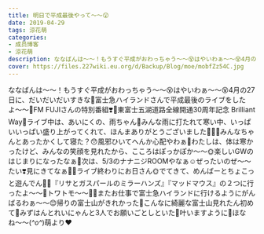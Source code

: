 ```yaml
---
title: 明日で平成最後やって〜〜😲
date: 2019-04-29
tags: 涼花萌
categories: 
- 成员博客
- 涼花萌
description: ななばんは〜〜！もうすぐ平成がおわっちゃう〜〜😵はやいわぁ〜〜😵4月の27日に、だいだいだいすきな💓富士急ハイランドさんで平成最後のライブをしたよ〜〜🤗FM FUJIさんの特別番組❣️🗻東富士五湖道路全線開通3...
cover: https://files.227wiki.eu.org/d/Backup/Blog/moe/mobfZz54C.jpg 
---
```


ななばんは〜〜！もうすぐ平成がおわっちゃう〜〜😵はやいわぁ〜〜😵4月の27日に、だいだいだいすきな💓富士急ハイランドさんで平成最後のライブをしたよ〜〜🤗FM FUJIさんの特別番組❣️🗻東富士五湖道路全線開通30周年記念 Brilliant Way🗻ライブ中は、あいにくの、雨ちゃん🥺みんな雨に打たれて寒い中、いっぱいいっぱい盛り上がってくれて、ほんまありがとうございました🥺💓💓みんなちゃんとあったかくして寝た？😯風邪ひいてへんか心配やわぁ🤭わたしは、体は寒かったけど、みんなの笑顔を見れたから、こころはぽっかぽか〜〜🌞楽しいGWのはじまりになったなぁ🤗次は、5/3のナナニジROOMやなぁ☺️ぜったいのぜ〜〜たい❣️見にきてなぁ💓💓ライブ終わりにお日さん🌞でてきて、めんばーとちょこっと遊んでん💓💓『リサとガスパールのミラーハンズ』『マッドマウス』の２つに行ったよ〜〜🤗トワトモ〜〜💓💓またお仕事で富士急ハイランドに行けるようにがんばるわぁ〜〜😊帰りの富士山がきれかった🗻こんなに綺麗な富士山見れたん初めて💓みずはんとれいにゃんと3人でお願いごとしといた🤗叶いますように🍖ほなね〜〜(*^o^*)萌より❤︎


